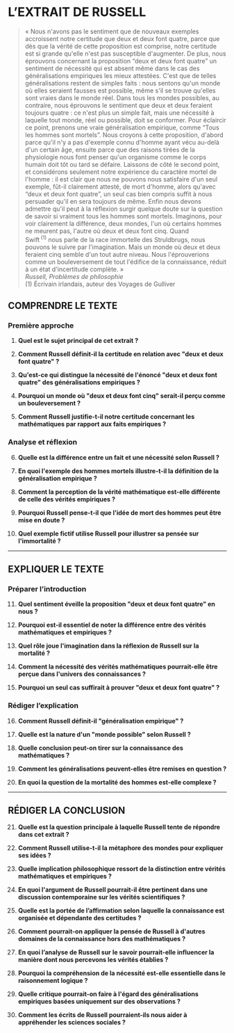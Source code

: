# L’EXTRAIT DE RUSSELL

> « Nous n'avons pas le sentiment que de nouveaux exemples accroissent notre certitude que deux et deux font quatre, parce que dès que la vérité de cette proposition est comprise, notre certitude est si grande qu'elle n'est pas susceptible d'augmenter. De plus, nous éprouvons concernant la proposition “deux et deux font quatre” un sentiment de nécessité qui est absent même dans le cas des généralisations empiriques les mieux attestées. C'est que de telles généralisations restent de simples faits : nous sentons qu'un monde où elles seraient fausses est possible, même s'il se trouve qu'elles sont vraies dans le monde réel. Dans tous les mondes possibles, au contraire, nous éprouvons le sentiment que deux et deux feraient toujours quatre : ce n'est plus un simple fait, mais une nécessité à laquelle tout monde, réel ou possible, doit se conformer. Pour éclaircir ce point, prenons une vraie généralisation empirique, comme “Tous les hommes sont mortels”. Nous croyons à cette proposition, d'abord parce qu'il n'y a pas d'exemple connu d'homme ayant vécu au-delà d'un certain âge, ensuite parce que des raisons tirées de la physiologie nous font penser qu'un organisme comme le corps humain doit tôt ou tard se défaire. Laissons de côté le second point, et considérons seulement notre expérience du caractère mortel de l'homme : il est clair que nous ne pouvons nous satisfaire d'un seul exemple, fût-il clairement attesté, de mort d'homme, alors qu'avec “deux et deux font quatre”, un seul cas bien compris suffit à nous persuader qu'il en sera toujours de même. Enfin nous devons admettre qu'il peut à la réflexion surgir quelque doute sur la question de savoir si vraiment tous les hommes sont mortels. Imaginons, pour voir clairement la différence, deux mondes, l'un où certains hommes ne meurent pas, l'autre où deux et deux font cinq. Quand Swift&#x202F;<sup>(1)</sup> nous parle de la race immortelle des Struldbrugs, nous pouvons le suivre par l'imagination. Mais un monde où deux et deux feraient cinq semble d'un tout autre niveau. Nous l'éprouverions comme un bouleversement de tout l'édifice de la connaissance, réduit à un état d'incertitude complète. »  
> *Russell, Problèmes de philosophie*  
> (1) Écrivain irlandais, auteur des Voyages de Gulliver

## COMPRENDRE LE TEXTE

### Première approche

1. **Quel est le sujet principal de cet extrait ?**

2. **Comment Russell définit-il la certitude en relation avec "deux et deux font quatre" ?**

3. **Qu'est-ce qui distingue la nécessité de l'énoncé "deux et deux font quatre" des généralisations empiriques ?**

4. **Pourquoi un monde où "deux et deux font cinq" serait-il perçu comme un bouleversement ?**

5. **Comment Russell justifie-t-il notre certitude concernant les mathématiques par rapport aux faits empiriques ?**

### Analyse et réflexion

6. **Quelle est la différence entre un fait et une nécessité selon Russell ?**

7. **En quoi l'exemple des hommes mortels illustre-t-il la définition de la généralisation empirique ?**

8. **Comment la perception de la vérité mathématique est-elle différente de celle des vérités empiriques ?**

9. **Pourquoi Russell pense-t-il que l'idée de mort des hommes peut être mise en doute ?**

10. **Quel exemple fictif utilise Russell pour illustrer sa pensée sur l'immortalité ?**

---

## EXPLIQUER LE TEXTE

### Préparer l’introduction

11. **Quel sentiment éveille la proposition "deux et deux font quatre" en nous ?**

12. **Pourquoi est-il essentiel de noter la différence entre des vérités mathématiques et empiriques ?**

13. **Quel rôle joue l'imagination dans la réflexion de Russell sur la mortalité ?**

14. **Comment la nécessité des vérités mathématiques pourrait-elle être perçue dans l'univers des connaissances ?**

15. **Pourquoi un seul cas suffirait à prouver "deux et deux font quatre" ?**

### Rédiger l’explication

16. **Comment Russell définit-il "généralisation empirique" ?**

17. **Quelle est la nature d'un "monde possible" selon Russell ?**

18. **Quelle conclusion peut-on tirer sur la connaissance des mathématiques ?**

19. **Comment les généralisations peuvent-elles être remises en question ?**

20. **En quoi la question de la mortalité des hommes est-elle complexe ?**

---

## RÉDIGER LA CONCLUSION

21. **Quelle est la question principale à laquelle Russell tente de répondre dans cet extrait ?**

22. **Comment Russell utilise-t-il la métaphore des mondes pour expliquer ses idées ?**

23. **Quelle implication philosophique ressort de la distinction entre vérités mathématiques et empiriques ?**

24. **En quoi l'argument de Russell pourrait-il être pertinent dans une discussion contemporaine sur les vérités scientifiques ?**

25. **Quelle est la portée de l’affirmation selon laquelle la connaissance est organisée et dépendante des certitudes ?**

26. **Comment pourrait-on appliquer la pensée de Russell à d'autres domaines de la connaissance hors des mathématiques ?**

27. **En quoi l’analyse de Russell sur le savoir pourrait-elle influencer la manière dont nous percevons les vérités établies ?**

28. **Pourquoi la compréhension de la nécessité est-elle essentielle dans le raisonnement logique ?**

29. **Quelle critique pourrait-on faire à l'égard des généralisations empiriques basées uniquement sur des observations ?**

30. **Comment les écrits de Russell pourraient-ils nous aider à appréhender les sciences sociales ?**